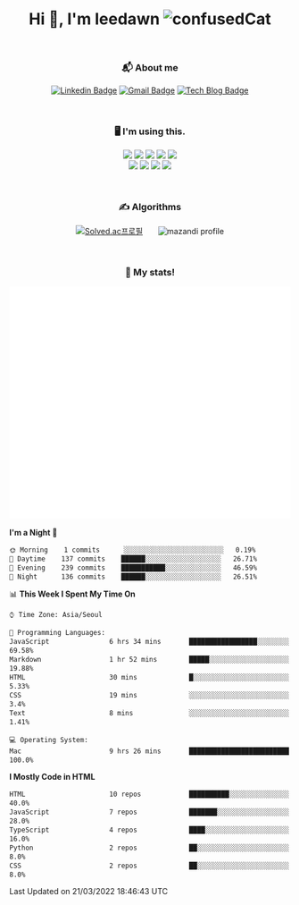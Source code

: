 <h1 align="center">Hi 👋, I'm leedawn <img src="https://emoji.gg/assets/emoji/5041-confusedcat.png" width="64px" height="64px" alt="confusedCat"></h1>
<br />

<h3 align="center">📬 About me</h3>
<div align="center">
 
 [![Linkedin Badge](https://img.shields.io/badge/-LinkedIn-blue?style=round&logo=Linkedin&logoColor=white&link=https://www.linkedin.com/in/ji-hey-lee-0175b9224/)](https://www.linkedin.com/in/ji-hey-lee-0175b9224/) [![Gmail Badge](https://img.shields.io/badge/-Gmail-d14836?style=round&logo=Gmail&logoColor=white&link=mailto:dev.leedawn@gmail.com)](mailto:dev.leedawn@gmail.com) [![Tech Blog Badge](http://img.shields.io/badge/-Tech%20blog-black?style=round&logo=github&link=https://leedawnn.github.io/)](https://leedawnn.github.io/)

</div>
           
<br />

<h3 align="center">🖥 I'm using this.</h3>
<p align="center">
 <img src="https://img.shields.io/badge/HTML5-E34F26?style=for-the-badge&logo=html5&logoColor=white" />
 <img src="https://img.shields.io/badge/CSS3-1572B6?style=for-the-badge&logo=css3&logoColor=white" />
 <img src="https://img.shields.io/badge/Sass-ff6b81?style=for-the-badge&logo=sass&logoColor=white" />
 <img src="https://img.shields.io/badge/JavaScript-323330?style=for-the-badge&logo=javascript&logoColor=F7DF1E" />
 <img src="https://img.shields.io/badge/React-dfe4ea?style=for-the-badge&logo=react&logoColor=61DAFB" />
  <br />
 <img src="https://img.shields.io/badge/Vue-4FC08D?style=for-the-badge&logo=Vue.js&logoColor=27ae60" />
 <img src="https://img.shields.io/badge/Webpack-8DD6F9?style=for-the-badge&logo=webpack&logoColor=white" />
 <img src="https://img.shields.io/badge/Babel-F9DC3E?style=for-the-badge&logo=Babel&logoColor=white" />
 <img src="https://img.shields.io/badge/ESlint-30336b?style=for-the-badge&logo=ESlint&logoColor=white" />
</p>

<br />

<h3 align="center">✍️ Algorithms</h3>
<div align="center">
 
[![Solved.ac프로필](http://mazassumnida.wtf/api/v2/generate_badge?boj=leedawn)](https://solved.ac/leedawn) &nbsp;&nbsp;&nbsp;&nbsp;&nbsp; ![mazandi profile](http://mazandi.herokuapp.com/api?handle=leedawn&theme=cold)

</div>
<br />
<h3 align="center">🚀 My stats!</h3>
<p align="center">
  <img src="https://github.com/leedawnn/leedawnn/blob/main/github-metrics.svg" alt="commit Calendar">
</p>

<!--START_SECTION:waka-->
**I'm a Night 🦉** 

```text
🌞 Morning    1 commits      ░░░░░░░░░░░░░░░░░░░░░░░░░   0.19% 
🌆 Daytime    137 commits    ██████░░░░░░░░░░░░░░░░░░░   26.71% 
🌃 Evening    239 commits    ███████████░░░░░░░░░░░░░░   46.59% 
🌙 Night      136 commits    ██████░░░░░░░░░░░░░░░░░░░   26.51%

```


📊 **This Week I Spent My Time On** 

```text
⌚︎ Time Zone: Asia/Seoul

💬 Programming Languages: 
JavaScript               6 hrs 34 mins       █████████████████░░░░░░░░   69.58% 
Markdown                 1 hr 52 mins        █████░░░░░░░░░░░░░░░░░░░░   19.88% 
HTML                     30 mins             █░░░░░░░░░░░░░░░░░░░░░░░░   5.33% 
CSS                      19 mins             ░░░░░░░░░░░░░░░░░░░░░░░░░   3.4% 
Text                     8 mins              ░░░░░░░░░░░░░░░░░░░░░░░░░   1.41%

💻 Operating System: 
Mac                      9 hrs 26 mins       █████████████████████████   100.0%

```

**I Mostly Code in HTML** 

```text
HTML                     10 repos            ██████████░░░░░░░░░░░░░░░   40.0% 
JavaScript               7 repos             ███████░░░░░░░░░░░░░░░░░░   28.0% 
TypeScript               4 repos             ████░░░░░░░░░░░░░░░░░░░░░   16.0% 
Python                   2 repos             ██░░░░░░░░░░░░░░░░░░░░░░░   8.0% 
CSS                      2 repos             ██░░░░░░░░░░░░░░░░░░░░░░░   8.0%

```



 Last Updated on 21/03/2022 18:46:43 UTC
<!--END_SECTION:waka-->
